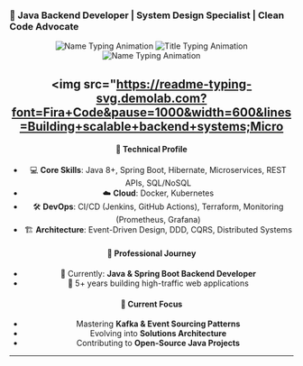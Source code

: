 ### 🚀 Java Backend Developer | System Design Specialist | Clean Code Advocate
<div align="center">
  <!-- Name Animation -->
  <img src="https://readme-typing-svg.demolab.com?font=Fira+Code&weight=600&size=26&duration=4000&pause=1000&color=38BDF7&width=600&height=80&lines=Javad+Mahdioun" alt="Name Typing Animation" />
  
  <!-- Title Animation -->
  <img src="https://readme-typing-svg.demolab.com?font=Fira+Code&pause=1000&width=435&lines=Building+scalable+backend+systems;Microservices+Architecture;Spring+Boot+Expert;Cloud-Native+Solutions" alt="Title Typing Animation" />
</div>

<div align="center">
  <!-- Name Animation -->
  <img src="https://readme-typing-svg.demolab.com?font=Fira+Code&weight=600&size=26&duration=4000&pause=1000&color=38BDF7&width=600&height=80&lines=Javad+Mahdioun" alt="Name Typing Animation" />
  
  <!-- Title Animation -->
  <img src="https://readme-typing-svg.demolab.com?font=Fira+Code&pause=1000&width=600&lines=Building+scalable+backend+systems;Micro
---

#### 🔧 Technical Profile
- 💻 **Core Skills**: Java 8+, Spring Boot, Hibernate, Microservices, REST APIs, SQL/NoSQL
- ☁️ **Cloud**: Docker, Kubernetes
- 🛠️ **DevOps**: CI/CD (Jenkins, GitHub Actions), Terraform, Monitoring (Prometheus, Grafana)
- 🏗️ **Architecture**: Event-Driven Design, DDD, CQRS, Distributed Systems

#### 🏢 Professional Journey
- 📌 Currently: **Java & Spring Boot Backend Developer**
- 🚀 5+ years building high-traffic web applications

#### 🌱 Current Focus
- Mastering **Kafka & Event Sourcing Patterns**
- Evolving into **Solutions Architecture**
- Contributing to **Open-Source Java Projects**

---




  

